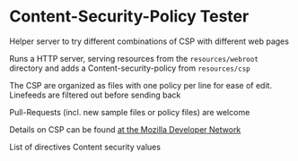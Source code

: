 # Content-Security-Policy Tester

Helper server to try different combinations of CSP with different web pages

Runs a HTTP server, serving resources from the `resources/webroot` directory and adds
a Content-security-policy from `resources/csp`

The CSP are organized as files with one policy per line for ease of edit.
Linefeeds are filtered out before sending back

Pull-Requests (incl. new sample files or policy files) are welcome

Details on CSP can be found [at the Mozilla Developer Network](https://developer.mozilla.org/en-US/docs/Web/HTTP/CSP)

<object type="image/svg+xml" class="pictures" data="CSP-Directives.svg">
  List of directives
</object>
<object type="image/svg+xml" class="pictures" data="CSP-Values.svg">
  Content security values
</object>
